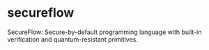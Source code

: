# secureflow
SecureFlow: Secure-by-default programming language with built-in verification and quantum-resistant primitives.
